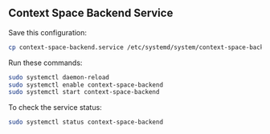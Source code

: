 ## Context Space Backend Service

Save this configuration:

```bash
cp context-space-backend.service /etc/systemd/system/context-space-backend.service
```

Run these commands:

```bash
sudo systemctl daemon-reload
sudo systemctl enable context-space-backend
sudo systemctl start context-space-backend
```

To check the service status:

```bash
sudo systemctl status context-space-backend
```
